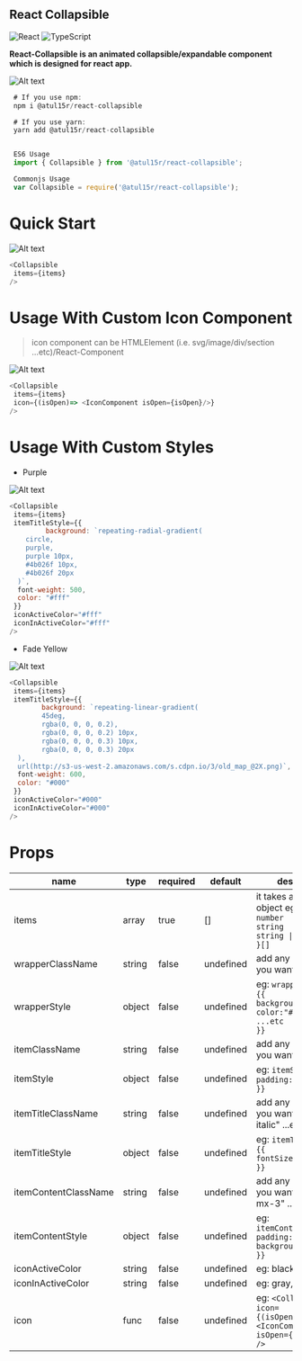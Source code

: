 ## React Collapsible

![React](https://img.shields.io/badge/react-%2320232a.svg?style=for-the-badge&logo=react&logoColor=%2361DAFB) ![TypeScript](https://img.shields.io/badge/typescript-%23007ACC.svg?style=for-the-badge&logo=typescript&logoColor=white)

__React-Collapsible is an animated collapsible/expandable component which is designed for react app.__

![Alt text](visual/react-collapsible.png?raw=true "React Collapsible")


``` js
 # If you use npm:
 npm i @atul15r/react-collapsible

 # If you use yarn:
 yarn add @atul15r/react-collapsible


 ES6 Usage
 import { Collapsible } from '@atul15r/react-collapsible';

 Commonjs Usage
 var Collapsible = require('@atul15r/react-collapsible');

```


# Quick Start

![Alt text](visual/react-collapsible.gif?raw=true "React Collapsible")


``` js
<Collapsible 
 items={items}
/>

```

# Usage With Custom Icon Component
   >icon component can be HTMLElement (i.e. svg/image/div/section ...etc)/React-Component

![Alt text](visual/react-collapsible-custom-icon.gif?raw=true "React Collapsible")


``` js
<Collapsible 
 items={items}
 icon={(isOpen)=> <IconComponent isOpen={isOpen}/>}
/>

```

# Usage With Custom Styles

- Purple

![Alt text](visual/react-collapsible-purple.gif?raw=true "React Collapsible")

``` js
<Collapsible 
 items={items}
 itemTitleStyle={{
         background: `repeating-radial-gradient(
    circle,
    purple,
    purple 10px,
    #4b026f 10px,
    #4b026f 20px
  )`,
  font-weight: 500,
  color: "#fff"
 }}
 iconActiveColor="#fff"
 iconInActiveColor="#fff"
/>

```

- Fade Yellow

![Alt text](visual/react-collapsible-yellow.gif?raw=true "React Collapsible")

``` js
<Collapsible 
 items={items}
 itemTitleStyle={{
        background: `repeating-linear-gradient(
        45deg,
        rgba(0, 0, 0, 0.2),
        rgba(0, 0, 0, 0.2) 10px,
        rgba(0, 0, 0, 0.3) 10px,
        rgba(0, 0, 0, 0.3) 20px
  ),
  url(http://s3-us-west-2.amazonaws.com/s.cdpn.io/3/old_map_@2X.png)`,
  font-weight: 600,
  color: "#000"
 }}
 iconActiveColor="#000"
 iconInActiveColor="#000"
/>

```


# Props

| name                 | type   | required | default   | description                                                                                                                                          |
|----------------------|--------|----------|-----------|------------------------------------------------------------------------------------------------------------------------------------------------------|
| items                | array  | true     | []        | it takes an array of object    eg:    `{     key: number     title: string     content: string \| ReactNode   }[]`                                   |
| wrapperClassName     | string | false    | undefined | add any custom class you want                                                                                                                        |
| wrapperStyle         | object | false    | undefined | eg:         `wrapperStyle=  {{                    background:"#ccc",                    color:"#999",                    ...etc                  }}` |
| itemClassName        | string | false    | undefined | add any custom class you want                                                                                                                        |
| itemStyle            | object | false    | undefined | eg:      `itemStyle=  {{             padding:5                }} `                                                                                   |
| itemTitleClassName   | string | false    | undefined | add any custom class you want eg: "text-lg italic" ...etc                                                                                            |
| itemTitleStyle       | object | false    | undefined | eg:         `itemTitleStyle=  {{         fontSize:12        }}`                                                                                      |
| itemContentClassName | string | false    | undefined | add any custom class you want eg: "p-4 mx-3" ...etc                                                                                                  |
| itemContentStyle     | object | false    | undefined | eg:    `itemContentStyle= {{        padding:"4px 12px",       background:"#fefefe"     }}`                                                           |
| iconActiveColor      | string | false    | undefined | eg: black                                                                                                                                            |
| iconInActiveColor    | string | false    | undefined | eg: gray, #039af4                                                                                                                                    |
| icon                 | func   | false    | undefined | eg:   `<Collapsible  icon={(isOpen:boolean) => <IconComponent isOpen={isOpen}/>} />`                                                                 |
